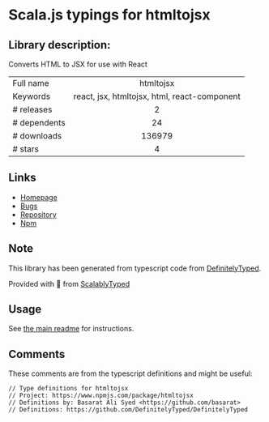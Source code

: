 
# Scala.js typings for htmltojsx


## Library description:
Converts HTML to JSX for use with React

|                    |                 |
| ------------------ | :-------------: |
| Full name          | htmltojsx |
| Keywords           | react, jsx, htmltojsx, html, react-component |
| # releases         | 2 |
| # dependents       | 24 |
| # downloads        | 136979 |
| # stars            | 4 |

## Links
- [Homepage](https://github.com/reactjs/react-magic)
- [Bugs](https://github.com/reactjs/react-magic/issues)
- [Repository](https://github.com/reactjs/react-magic)
- [Npm](https://www.npmjs.com/package/htmltojsx)
    


## Note
This library has been generated from typescript code from [DefinitelyTyped](https://definitelytyped.org).

Provided with :purple_heart: from [ScalablyTyped](https://github.com/oyvindberg/ScalablyTyped)

## Usage
See [the main readme](../../readme.md) for instructions.

## Comments

These comments are from the typescript definitions and might be useful:
```
// Type definitions for htmltojsx
// Project: https://www.npmjs.com/package/htmltojsx
// Definitions by: Basarat Ali Syed <https://github.com/basarat>
// Definitions: https://github.com/DefinitelyTyped/DefinitelyTyped

```

